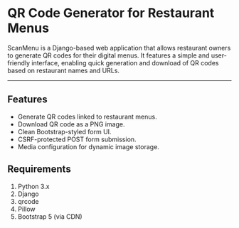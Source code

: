# QR Code Generator for Restaurant Menus

ScanMenu is a Django-based web application that allows restaurant owners to generate QR codes for their digital menus. It features a simple and user-friendly interface, enabling quick generation and download of QR codes based on restaurant names and URLs.

---

## Features

- Generate QR codes linked to restaurant menus.
- Download QR code as a PNG image.
- Clean Bootstrap-styled form UI.
- CSRF-protected POST form submission.
- Media configuration for dynamic image storage.

## Requirements
1. Python 3.x
2. Django
3. qrcode
4. Pillow
5. Bootstrap 5 (via CDN)
